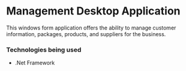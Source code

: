 # Management Desktop Application

This windows form application offers the ability to manage customer information, packages, products, and suppliers for the business.

### Technologies being used
- .Net Framework
